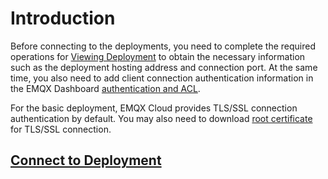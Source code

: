 # Introduction

Before connecting to the deployments, you need to complete the required operations for [Viewing Deployment](../deployments/view_deployment.md) to obtain the necessary information such as the deployment hosting address and connection port. At the same time, you also need to add client connection authentication information in the EMQX Dashboard [authentication and ACL](../deployments/auth.md).

For the basic deployment, EMQX Cloud provides TLS/SSL connection authentication by default. You may also need to download [root certificate](https://assets.emqx.com/data/cn.emqx.cloud-ca.crt) for TLS/SSL connection.

## [Connect to Deployment](../connect_to_deployments/overview.md)
